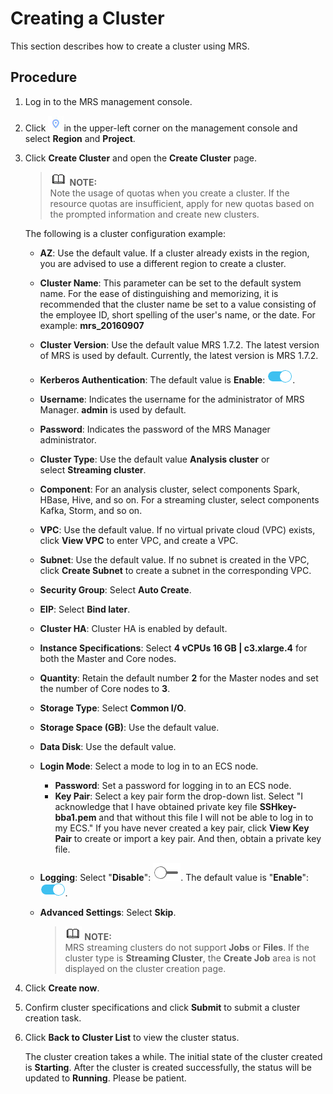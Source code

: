 # Creating a Cluster<a name="EN-US_TOPIC_0125375368"></a>

This section describes how to create a cluster using MRS.

## Procedure<a name="sbf7c49869f2346b49e6253f2e5683090"></a>

1.  Log in to the MRS management console.
2.  Click  ![](figures/dt_mrs_project_region_image01.png)in the upper-left corner on the management console and select **Region** and **Project**.
3.  Click  **Create Cluster** and open the **Create Cluster**  page.

    >![](public_sys-resources/icon-note.gif) **NOTE:**   
    >Note the usage of quotas when you create a cluster. If the resource quotas are insufficient, apply for new quotas based on the prompted information and create new clusters.  

    The following is a cluster configuration example:

    -   **AZ**: Use the default value. If a cluster already exists in the region, you are advised to use a different region to create a cluster.
    -   **Cluster Name**: This parameter can be set to the default system name. For the ease of distinguishing and memorizing, it is recommended that the cluster name be set to a value consisting of the employee ID, short spelling of the user's name, or the date. For example: **mrs\_20160907**
    -   **Cluster Version**: Use the default value MRS 1.7.2. The latest version of MRS is used by default. Currently, the latest version is MRS 1.7.2.
    -   **Kerberos Authentication**: The default value is  ****Enable****: ![](figures/dt_enable.png).
    -   **Username**: Indicates the username for the administrator of MRS Manager.  **admin**  is used by default.
    -   **Password**: Indicates the password of the MRS Manager administrator.
    -   **Cluster Type**: Use the default value **Analysis cluster** or select **Streaming cluster**.
    -   **Component**: For an analysis cluster, select components Spark, HBase, Hive, and so on. For a streaming cluster, select components Kafka, Storm, and so on.
    -   **VPC**: Use the default value. If no virtual private cloud \(VPC\) exists, click **View VPC**  to enter VPC, and create a VPC.
    -   **Subnet**: Use the default value. If no subnet is created in the VPC, click **Create Subnet**  to create a subnet in the corresponding VPC.
    -   **Security Group**: Select  **Auto Create**.
    -   **EIP**: Select  **Bind later**.
    -   **Cluster HA**: Cluster HA is enabled by default.
    -   **Instance Specifications**: Select **4 vCPUs 16 GB |  ****c3.xlarge.4******  for both the Master and Core nodes.
    -   **Quantity**: Retain the default number **2** for the Master nodes and set the number of Core nodes to **3**.
    -   **Storage Type**: Select **Common I/O**.
    -   **Storage Space \(GB\)**: Use the default value.
    -   **Data Disk**: Use the default value.
    -   **Login Mode**: Select a mode to log in to an ECS node.
        -   **Password**: Set a password for logging in to an ECS node.
        -   **Key Pair**: Select a key pair form the drop-down list. Select "I acknowledge that I have obtained private key file **SSHkey-bba1.pem**  and that without this file I will not be able to log in to my ECS." If you have never created a key pair, click **View Key Pair**  to create or import a key pair. And then, obtain a private key file.

    -   **Logging**: Select "**Disable**": ![](figures/icon_mrs_disable_dt.png). The default value is "**Enable**": ![](figures/dt_enable.png).
    -   **Advanced Settings**: Select **Skip**.

        >![](public_sys-resources/icon-note.gif) **NOTE:**   
        >MRS streaming clusters do not support  **Jobs** or **Files**. If the cluster type is **Streaming Cluster**, the **Create Job**  area is not displayed on the cluster creation page.  


4.  Click  **Create now**.
5.  Confirm cluster specifications and click  **Submit**  to submit a cluster creation task.
6.  Click  **Back to Cluster List**  to view the cluster status.

    The cluster creation takes a while. The initial state of the cluster created is  **Starting**. After the cluster is created successfully, the status will be updated to **Running**. Please be patient.


